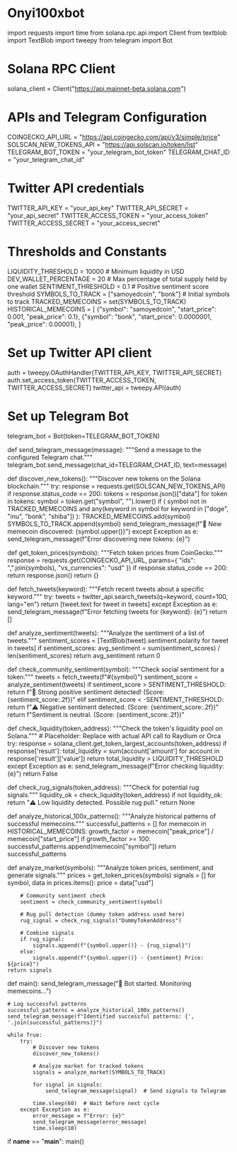 # Onyi100xbot
import requests
import time
from solana.rpc.api import Client
from textblob import TextBlob
import tweepy
from telegram import Bot

# Solana RPC Client
solana_client = Client("https://api.mainnet-beta.solana.com")

# APIs and Telegram Configuration
COINGECKO_API_URL = "https://api.coingecko.com/api/v3/simple/price"
SOLSCAN_NEW_TOKENS_API = "https://api.solscan.io/token/list"
TELEGRAM_BOT_TOKEN = "your_telegram_bot_token"
TELEGRAM_CHAT_ID = "your_telegram_chat_id"

# Twitter API credentials
TWITTER_API_KEY = "your_api_key"
TWITTER_API_SECRET = "your_api_secret"
TWITTER_ACCESS_TOKEN = "your_access_token"
TWITTER_ACCESS_SECRET = "your_access_secret"

# Thresholds and Constants
LIQUIDITY_THRESHOLD = 10000  # Minimum liquidity in USD
DEV_WALLET_PERCENTAGE = 20  # Max percentage of total supply held by one wallet
SENTIMENT_THRESHOLD = 0.1  # Positive sentiment score threshold
SYMBOLS_TO_TRACK = ["samoyedcoin", "bonk"]  # Initial symbols to track
TRACKED_MEMECOINS = set(SYMBOLS_TO_TRACK)
HISTORICAL_MEMECOINS = [
    {"symbol": "samoyedcoin", "start_price": 0.001, "peak_price": 0.1},
    {"symbol": "bonk", "start_price": 0.0000001, "peak_price": 0.00001},
]

# Set up Twitter API client
auth = tweepy.OAuthHandler(TWITTER_API_KEY, TWITTER_API_SECRET)
auth.set_access_token(TWITTER_ACCESS_TOKEN, TWITTER_ACCESS_SECRET)
twitter_api = tweepy.API(auth)

# Set up Telegram Bot
telegram_bot = Bot(token=TELEGRAM_BOT_TOKEN)

def send_telegram_message(message):
    """Send a message to the configured Telegram chat."""
    telegram_bot.send_message(chat_id=TELEGRAM_CHAT_ID, text=message)

def discover_new_tokens():
    """Discover new tokens on the Solana blockchain."""
    try:
        response = requests.get(SOLSCAN_NEW_TOKENS_API)
        if response.status_code == 200:
            tokens = response.json()["data"]
            for token in tokens:
                symbol = token.get("symbol", "").lower()
                if (
                    symbol not in TRACKED_MEMECOINS
                    and any(keyword in symbol for keyword in ["doge", "inu", "bonk", "shiba"])
                ):
                    TRACKED_MEMECOINS.add(symbol)
                    SYMBOLS_TO_TRACK.append(symbol)
                    send_telegram_message(f"🎉 New memecoin discovered: {symbol.upper()}")
    except Exception as e:
        send_telegram_message(f"Error discovering new tokens: {e}")

def get_token_prices(symbols):
    """Fetch token prices from CoinGecko."""
    response = requests.get(COINGECKO_API_URL, params={
        "ids": ",".join(symbols),
        "vs_currencies": "usd"
    })
    if response.status_code == 200:
        return response.json()
    return {}

def fetch_tweets(keyword):
    """Fetch recent tweets about a specific keyword."""
    try:
        tweets = twitter_api.search_tweets(q=keyword, count=100, lang="en")
        return [tweet.text for tweet in tweets]
    except Exception as e:
        send_telegram_message(f"Error fetching tweets for {keyword}: {e}")
        return []

def analyze_sentiment(tweets):
    """Analyze the sentiment of a list of tweets."""
    sentiment_scores = [TextBlob(tweet).sentiment.polarity for tweet in tweets]
    if sentiment_scores:
        avg_sentiment = sum(sentiment_scores) / len(sentiment_scores)
        return avg_sentiment
    return 0

def check_community_sentiment(symbol):
    """Check social sentiment for a token."""
    tweets = fetch_tweets(f"#{symbol}")
    sentiment_score = analyze_sentiment(tweets)
    if sentiment_score > SENTIMENT_THRESHOLD:
        return f"🚀 Strong positive sentiment detected! (Score: {sentiment_score:.2f})"
    elif sentiment_score < -SENTIMENT_THRESHOLD:
        return f"⚠️ Negative sentiment detected. (Score: {sentiment_score:.2f})"
    return f"Sentiment is neutral. (Score: {sentiment_score:.2f})"

def check_liquidity(token_address):
    """Check the token's liquidity pool on Solana."""
    # Placeholder: Replace with actual API call to Raydium or Orca
    try:
        response = solana_client.get_token_largest_accounts(token_address)
        if response['result']:
            total_liquidity = sum(account['amount'] for account in response['result']['value'])
            return total_liquidity > LIQUIDITY_THRESHOLD
    except Exception as e:
        send_telegram_message(f"Error checking liquidity: {e}")
    return False

def check_rug_signals(token_address):
    """Check for potential rug signals."""
    liquidity_ok = check_liquidity(token_address)
    if not liquidity_ok:
        return "⚠️ Low liquidity detected. Possible rug pull."
    return None

def analyze_historical_100x_patterns():
    """Analyze historical patterns of successful memecoins."""
    successful_patterns = []
    for memecoin in HISTORICAL_MEMECOINS:
        growth_factor = memecoin["peak_price"] / memecoin["start_price"]
        if growth_factor >= 100:
            successful_patterns.append(memecoin["symbol"])
    return successful_patterns

def analyze_market(symbols):
    """Analyze token prices, sentiment, and generate signals."""
    prices = get_token_prices(symbols)
    signals = []
    for symbol, data in prices.items():
        price = data["usd"]

        # Community sentiment check
        sentiment = check_community_sentiment(symbol)
        
        # Rug pull detection (dummy token address used here)
        rug_signal = check_rug_signals("DummyTokenAddress")
        
        # Combine signals
        if rug_signal:
            signals.append(f"{symbol.upper()} - {rug_signal}")
        else:
            signals.append(f"{symbol.upper()} - {sentiment} Price: ${price}")
    return signals

def main():
    send_telegram_message("🚀 Bot started. Monitoring memecoins...")
    
    # Log successful patterns
    successful_patterns = analyze_historical_100x_patterns()
    send_telegram_message(f"Identified successful patterns: {', '.join(successful_patterns)}")

    while True:
        try:
            # Discover new tokens
            discover_new_tokens()
            
            # Analyze market for tracked tokens
            signals = analyze_market(SYMBOLS_TO_TRACK)

            for signal in signals:
                send_telegram_message(signal)  # Send signals to Telegram
            
            time.sleep(60)  # Wait before next cycle
        except Exception as e:
            error_message = f"Error: {e}"
            send_telegram_message(error_message)
            time.sleep(10)

if __name__ == "__main__":
    main()

